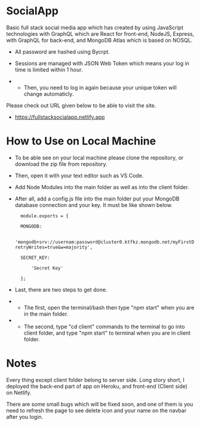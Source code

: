 # SocialApp

Basic full stack social media app which has created by using JavaScript technologies with GraphQL which are React for front-end, NodeJS, Express, with GraphQL for back-end, and MongoDB Atlas which is based on NOSQL.

* All password are hashed using Bycrpt.

* Sessions are managed with JSON Web Token which means your log in time is limited within 1 hour. 
* * Then, you need to log in again because your unique token will change automaticly.

Please check out URL given below to be able to visit the site.

* https://fullstacksocialapp.netlify.app

# How to Use on Local Machine

* To be able see on your local machine please clone the repository, or download the zip file from repository. 
* Then, open it with your text editor such as VS Code.
* Add Node Modules into the main folder as well as into the client folder.

* After all, add a config.js file into the main folder put your MongoDB database connection and your key. It must be like shown below.

        module.exports = {

        MONGODB: 
        
            'mongodb+srv://usernam:password@cluster0.ktfkz.mongodb.net/myFirstDatabase?retryWrites=true&w=majority',
            
        SECRET_KEY: 
        
            'Secret Key'
            
        };
  
* Last, there are two steps to get done.
* * The first, open the terminal/bash then type "npm start" when you are in the main folder.
* * The second, type "cd client" commands to the terminal to go into client folder, and type "npm start" to terminal when you are in client folder.

# Notes

Every thing except client folder belong to server side. Long story short, I deployed the back-end part of app on Heroku, and front-end (Client side) on Netlify.

There are some small bugs which will be fixed soon, and one of them is you need to refresh the page to see delete icon and your name on the navbar after you login.

